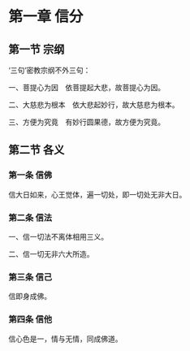 # 第一章 信分

## 第一节 宗纲

‘三句’密教宗纲不外三句：

一、菩提心为因　依菩提起大悲，故菩提心为因。

二、大慈悲为根本　依大悲起妙行，故大慈悲为根本。

三、方便为究竟　有妙行圆果德，故方便为究竟。

## 第二节 各义

### 第一条 信佛

信大日如来，心王觉体，遍一切处，即一切处无非大日。

### 第二条 信法

一、信一切法不离体相用三义。

二、信一切无非六大所造。

### 第三条 信己

信即身成佛。

### 第四条 信他

信心色是一，情与无情，同成佛道。